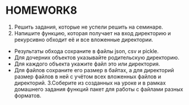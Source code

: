 # HOMEWORK8
1. Решить задания, которые не успели решить на семинаре.
2. Напишите функцию, которая получает на вход директорию и рекурсивно обходит её и все вложенные директории.
  - Результаты обхода сохраните в файлы json, csv и pickle.
  - Для дочерних объектов указывайте родительскую директорию.
  - Для каждого объекта укажите файл это или директория.
  - Для файлов сохраните его размер в байтах, а для директорий размер файлов в ней с учётом всех вложенных файлов и директорий.
3.Соберите из созданных на уроке и в рамках домашнего задания функций пакет для работы с файлами разных форматов.
